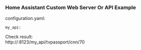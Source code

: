 ### Home Assistant Custom Web Server Or API Example

configuration.yaml:  
```
my_api:
```
Check result:  
http://<host>:8123/my_api/tvpassport/cnn/70
